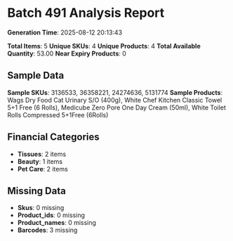 # Batch 491 Analysis Report

**Generation Time**: 2025-08-12 20:13:43

**Total Items**: 5
**Unique SKUs**: 4
**Unique Products**: 4
**Total Available Quantity**: 53.00
**Near Expiry Products**: 0

## Sample Data
**Sample SKUs**: 3136533, 36358221, 24274636, 5131774
**Sample Products**: Wags Dry Food Cat Urinary S/O (400g), White Chef Kitchen Classic Towel 5+1 Free (6 Rolls), Medicube Zero Pore One Day Cream (50ml), White Toilet Rolls Compressed 5+1Free (6Rolls)

## Financial Categories
- **Tissues**: 2 items
- **Beauty**: 1 items
- **Pet Care**: 2 items

## Missing Data
- **Skus**: 0 missing
- **Product_ids**: 0 missing
- **Product_names**: 0 missing
- **Barcodes**: 3 missing
